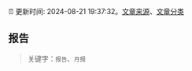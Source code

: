:alarm_clock: 更新时间: 2024-08-21 19:37:32。[文章来源](/README.md)、[文章分类](/TAGS.md)

## 报告


> 关键字：`报告`、`月报`




